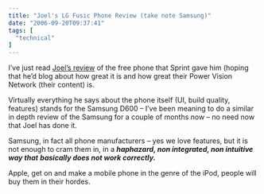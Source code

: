 ```yaml
---
title: "Joel's LG Fusic Phone Review (take note Samsung)"
date: "2006-09-20T09:37:41"
tags: [
  "technical"
]
---
```

I’ve just read [Joel’s review](http://www.joelonsoftware.com/items/2006/09/19b.html) of the free phone that Sprint gave him (hoping that he’d blog about how great it is and how great their Power Vision Network (their content) is.

Virtually everything he says about the phone itself (UI, build quality, features) stands for the Samsung D600 – I’ve been meaning to do a similar in depth review of the Samsung for a couple of months now – no need now that Joel has done it.

Samsung, in fact all phone manufacturers – yes we love features, but it is not enough to cram them in, in a ***haphazard, non integrated, non intuitive way that*** ***basically does not work correctly.***

Apple, get on and make a mobile phone in the genre of the iPod, people will buy them in their hordes.
